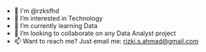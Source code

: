 - 👋 I'm @rzksfhd 
- 🔭 I’m interested in Technology
- 🌱 I’m currently learning Data
- 👯 I’m looking to collaborate on any Data Analyst project
- 📫 Want to reach me? Just email me: rizki.s.ahmad@gmail.com

<!--
**rzksfhd/rzksfhd** is a ✨ _special_ ✨ repository because its `README.md` (this file) appears on your GitHub profile.
-->
